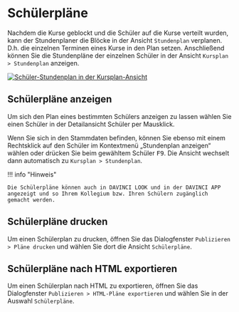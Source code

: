 # Schülerpläne

[1]:/assets/images/KP/schuelerplaene_01.png

Nachdem die Kurse geblockt und die Schüler auf die Kurse verteilt wurden, kann der Stundenplaner die Blöcke in der Ansicht `Stundenplan` verplanen. D.h. die einzelnen Terminen eines Kurse in den Plan setzen. Anschließend können Sie die Stundenpläne der einzelnen Schüler in der Ansicht `Kursplan > Stundenplan` anzeigen.

[![Schüler-Stundenplan in der Kursplan-Ansicht][1]][1]

## Schülerpläne anzeigen

Um sich den Plan eines bestimmten Schülers anzeigen zu lassen wählen Sie einen Schüler in der Detailansicht Schüler per Mausklick.

Wenn Sie sich in den Stammdaten befinden, können Sie ebenso mit einem Rechtsklick auf den Schüler
im Kontextmenü „Stundenplan anzeigen“ wählen oder drücken Sie beim gewähltem Schüler <kbd>F9</kbd>. Die Ansicht wechselt dann automatisch zu `Kursplan > Stundenplan`.

!!! info "Hinweis"

    Die Schülerpläne können auch in DAVINCI LOOK und in der DAVINCI APP angezeigt und so Ihrem Kollegium bzw. Ihren Schülern zugänglich gemacht werden.

## Schülerpläne drucken

Um einen Schülerplan zu drucken, öffnen Sie das Dialogfenster `Publizieren > Pläne drucken` und
wählen Sie dort die Ansicht  `Schülerpläne`.

## Schülerpläne nach HTML exportieren

Um einen Schülerplan nach HTML zu exportieren, öffnen Sie das Dialogfenster `Publizieren > HTML-Pläne exportieren` und wählen Sie in der Auswahl `Schülerpläne`.
